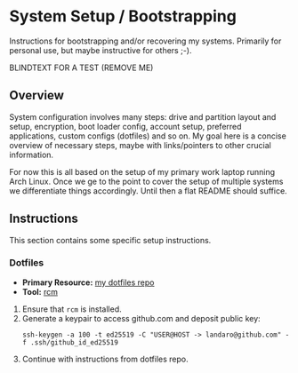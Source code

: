 # System Setup / Bootstrapping

Instructions for bootstrapping and/or recovering my systems.
Primarily for personal use, but maybe instructive for others ;-).

BLINDTEXT FOR A TEST (REMOVE ME)

## Overview

System configuration involves many steps: drive and partition layout and setup, encryption, boot loader config, account setup, preferred applications, custom configs (dotfiles) and so on.
My goal here is a concise overview of necessary steps, maybe with links/pointers to other crucial information.

For now this is all based on the setup of my primary work laptop running Arch Linux.
Once we ge to the point to cover the setup of multiple systems we differentiate things accordingly.
Until then a flat README should suffice.

## Instructions

This section contains some specific setup instructions.

### Dotfiles

- **Primary Resource:** [my dotfiles repo](https://github.com/landaro/dotfiles)
- **Tool:** [rcm](https://github.com/thoughtbot/rcm)

1. Ensure that `rcm` is installed.
2. Generate a keypair to access github.com and deposit public key:
   ```
   ssh-keygen -a 100 -t ed25519 -C "USER@HOST -> landaro@github.com" -f .ssh/github_id_ed25519
   ```
3. Continue with instructions from dotfiles repo.
